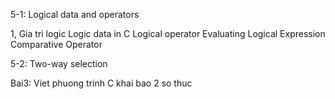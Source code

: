 5-1: Logical data and operators

1, Gia tri logic
Logic data in C
Logical operator
Evaluating Logical Expression
Comparative Operator

5-2: Two-way selection

Bai3:
Viet phuong trinh C khai bao 2 so thuc 